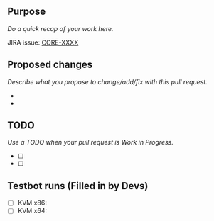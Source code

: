 ## Purpose

_Do a quick recap of your work here._

JIRA issue: [CORE-XXXX](https://jira.reactos.org/browse/CORE-XXXX)

## Proposed changes

_Describe what you propose to change/add/fix with this pull request._

- 
- 

## TODO

_Use a TODO when your pull request is Work in Progress._

- [ ] 
- [ ] 

## Testbot runs (Filled in by Devs)

- [ ] KVM x86:
- [ ] KVM x64: